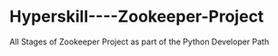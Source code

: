 # Hyperskill----Zookeeper-Project
All Stages of Zookeeper Project as part of the Python Developer Path
